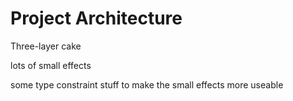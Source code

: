 # Project Architecture

Three-layer cake

lots of small effects 

some type constraint stuff to make the small effects more useable
